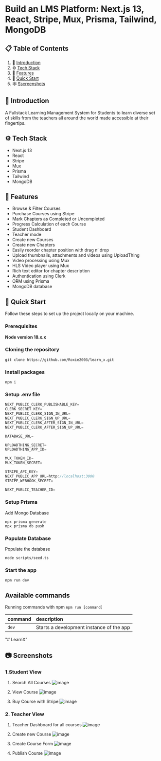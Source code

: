# Build an LMS Platform: Next.js 13, React, Stripe, Mux, Prisma, Tailwind, MongoDB 

## 📋 <a name="table">Table of Contents</a>

1. 🤖 [Introduction](#introduction)
2. ⚙️ [Tech Stack](#tech-stack)
3. 🔋 [Features](#features)
4. 🤸 [Quick Start](#quick-start)
5. 🕸️ [Sscreenshots](#screenshots)

## <a name="introduction">🤖 Introduction </a>

A Fullstack Learning Management System for Students to learn diverse set of skills from the teachers all around the world made accessible at their fingertips.

## <a name="tech-stack">⚙️ Tech Stack</a>
- Next.js 13
- React
- Stripe
- Mux
- Prisma
- Tailwind
- MongoDB

## <a name="features">🔋 Features</a>
- Browse & Filter Courses
- Purchase Courses using Stripe
- Mark Chapters as Completed or Uncompleted
- Progress Calculation of each Course
- Student Dashboard
- Teacher mode
- Create new Courses
- Create new Chapters
- Easily reorder chapter position with drag n’ drop
- Upload thumbnails, attachments and videos using UploadThing
- Video processing using Mux
- HLS Video player using Mux
- Rich text editor for chapter description
- Authentication using Clerk
- ORM using Prisma
- MongoDB database

## <a name="quick-start">🤸 Quick Start</a>

Follow these steps to set up the project locally on your machine.
### Prerequisites

**Node version 18.x.x**

### Cloning the repository

```shell
git clone https://github.com/Roxie2003/learn_x.git
```

### Install packages

```shell
npm i
```

### Setup .env file

```js
NEXT_PUBLIC_CLERK_PUBLISHABLE_KEY=
CLERK_SECRET_KEY=
NEXT_PUBLIC_CLERK_SIGN_IN_URL=
NEXT_PUBLIC_CLERK_SIGN_UP_URL=
NEXT_PUBLIC_CLERK_AFTER_SIGN_IN_URL=
NEXT_PUBLIC_CLERK_AFTER_SIGN_UP_URL=

DATABASE_URL=

UPLOADTHING_SECRET=
UPLOADTHING_APP_ID=

MUX_TOKEN_ID=
MUX_TOKEN_SECRET=

STRIPE_API_KEY=
NEXT_PUBLIC_APP_URL=http://localhost:3000
STRIPE_WEBHOOK_SECRET=

NEXT_PUBLIC_TEACHER_ID=
```

### Setup Prisma

Add Mongo Database

```shell
npx prisma generate
npx prisma db push

```

### Populate Database
Populate the database

```shell
node scripts/seed.ts
```

### Start the app

```shell
npm run dev
```

## Available commands

Running commands with npm `npm run [command]`

| command | description                              |
| :------ | :--------------------------------------- |
| `dev`   | Starts a development instance of the app |
"# LearnX" 

## <a name="screenshots">📷 Screenshots</a>

### 1.Student View 

1. Search All Courses
![image](https://github.com/Roxie2003/LearnX/assets/59964427/872ff548-4ea7-435c-a777-cd95afae714c)

2. View Course
![image](https://github.com/Roxie2003/LearnX/assets/59964427/ab85867d-9a31-40c9-8fd6-33c80f4817d6)

3. Buy Course with Stripe
![image](https://github.com/Roxie2003/LearnX/assets/59964427/2e458abf-6c01-4501-9a09-354f1d66435d)

### 2. Teacher View

1. Teacher Dashboard for all courses
![image](https://github.com/Roxie2003/LearnX/assets/59964427/2a7b38cc-21bb-490a-a7ba-116c1f48edcb)

2. Create new Course
![image](https://github.com/Roxie2003/LearnX/assets/59964427/d2ca194f-dfb9-4972-a0b4-e5f199c33a32)

3. Create Course Form
![image](https://github.com/Roxie2003/LearnX/assets/59964427/6b3b3511-b257-400a-9d4d-8da82eff4643)

4. Publish Course 
![image](https://github.com/Roxie2003/LearnX/assets/59964427/733cbf53-131b-48c3-81d9-b1cbe784fb4f)



